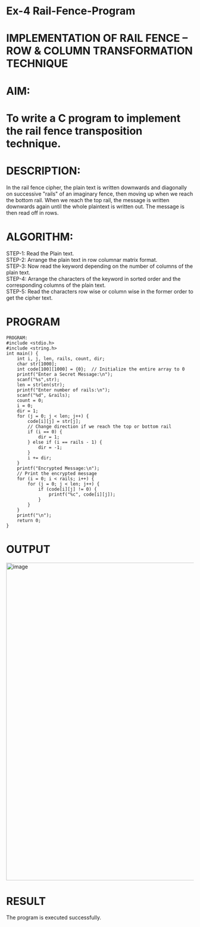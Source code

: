 # Ex-4 Rail-Fence-Program

# IMPLEMENTATION OF RAIL FENCE – ROW & COLUMN TRANSFORMATION TECHNIQUE

# AIM:

# To write a C program to implement the rail fence transposition technique.

# DESCRIPTION:

In the rail fence cipher, the plain text is written downwards and diagonally on successive "rails" of an imaginary fence, then moving up when we reach the bottom rail. When we reach the top rail, the message is written downwards again until the whole plaintext is written out. The message is then read off in rows.

# ALGORITHM:

STEP-1: Read the Plain text.                                                                                                                                                                                           
STEP-2: Arrange the plain text in row columnar matrix format.                                                                                                                                                          
STEP-3: Now read the keyword depending on the number of columns of the plain text.                                                                                                                                     
STEP-4: Arrange the characters of the keyword in sorted order and the corresponding columns of the plain text.                                                                                                         
STEP-5: Read the characters row wise or column wise in the former order to get the cipher text.                            

# PROGRAM
```
PROGRAM:
#include <stdio.h>
#include <string.h>
int main() {
    int i, j, len, rails, count, dir;
    char str[1000];
    int code[100][1000] = {0};  // Initialize the entire array to 0
    printf("Enter a Secret Message:\n");
    scanf("%s",str);
    len = strlen(str);
    printf("Enter number of rails:\n");
    scanf("%d", &rails);
    count = 0;
    i = 0;
    dir = 1;  
    for (j = 0; j < len; j++) {
        code[i][j] = str[j];
        // Change direction if we reach the top or bottom rail
        if (i == 0) {
            dir = 1;
        } else if (i == rails - 1) {
            dir = -1;
        }
        i += dir;
    }
    printf("Encrypted Message:\n");
    // Print the encrypted message
    for (i = 0; i < rails; i++) {
        for (j = 0; j < len; j++) {
            if (code[i][j] != 0) {
                printf("%c", code[i][j]);
            }
        }
    }
    printf("\n");
    return 0;
}
```

# OUTPUT
<img width="1686" height="852" alt="image" src="https://github.com/user-attachments/assets/ed952fba-e367-4a80-9d4c-cb2fd0dd20b6" />


# RESULT
The program is executed successfully.
